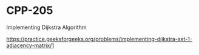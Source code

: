 # CPP-205
Implementing Dijkstra Algorithm






https://practice.geeksforgeeks.org/problems/implementing-dijkstra-set-1-adjacency-matrix/1
